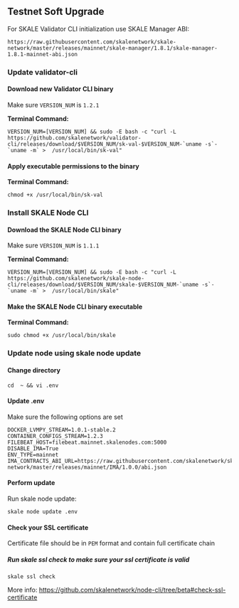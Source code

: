 ## Testnet Soft Upgrade 

For SKALE Validator CLI initialization use SKALE Manager ABI:

`https://raw.githubusercontent.com/skalenetwork/skale-network/master/releases/mainnet/skale-manager/1.8.1/skale-manager-1.8.1-mainnet-abi.json`

### Update validator-cli

#### Download new Validator CLI binary

Make sure `VERSION_NUM` is `1.2.1`

**Terminal Command:**

```shell
VERSION_NUM=[VERSION_NUM] && sudo -E bash -c "curl -L https://github.com/skalenetwork/validator-cli/releases/download/$VERSION_NUM/sk-val-$VERSION_NUM-`uname -s`-`uname -m` >  /usr/local/bin/sk-val"
```

#### Apply executable permissions to the binary

**Terminal Command:**

```shell
chmod +x /usr/local/bin/sk-val
```

### Install SKALE Node CLI

#### Download the SKALE Node CLI binary

Make sure `VERSION_NUM` is `1.1.1`

**Terminal Command:**

```shell
VERSION_NUM=[VERSION_NUM] && sudo -E bash -c "curl -L https://github.com/skalenetwork/skale-node-cli/releases/download/$VERSION_NUM/skale-$VERSION_NUM-`uname -s`-`uname -m` >  /usr/local/bin/skale"

```

#### Make the SKALE Node CLI binary executable

**Terminal Command:**

```shell
sudo chmod +x /usr/local/bin/skale
```

### Update node using skale node update

#### Change directory
```shell
cd  ~ && vi .env
```

#### Update .env

Make sure the following options are set

```shell
DOCKER_LVMPY_STREAM=1.0.1-stable.2
CONTAINER_CONFIGS_STREAM=1.2.3
FILEBEAT_HOST=filebeat.mainnet.skalenodes.com:5000
DISABLE_IMA=True
ENV_TYPE=mainnet
IMA_CONTRACTS_ABI_URL=https://raw.githubusercontent.com/skalenetwork/skale-network/master/releases/mainnet/IMA/1.0.0/abi.json
```

#### Perform update

Run skale node update:
```shell
skale node update .env
```

#### Check your SSL certificate

Certificate file should be in `PEM` format and contain full certificate chain

##### Run skale ssl check to make sure your ssl certificate is valid

```shell
skale ssl check
```

More info: https://github.com/skalenetwork/node-cli/tree/beta#check-ssl-certificate 
